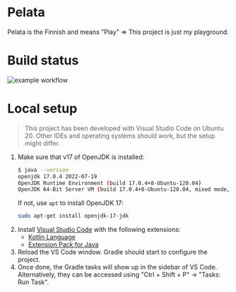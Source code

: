 # Pelata

Pelata is the Finnish and means "Play" => This project is just my playground.

# Build status
![example workflow](https://github.com/stby4/pelata-pace/actions/workflows/gradle.yml/badge.svg)

# Local setup
> This project has been developed with Visual Studio Code on Ubuntu 20. Other IDEs and operating systems should work, but the setup might differ.

1. Make sure that v17 of OpenJDK is installed:
   ```bash
   $ java --version
   openjdk 17.0.4 2022-07-19
   OpenJDK Runtime Environment (build 17.0.4+8-Ubuntu-120.04)
   OpenJDK 64-Bit Server VM (build 17.0.4+8-Ubuntu-120.04, mixed mode, sharing)
   ```
   If not, use `apt` to install OpenJDK 17:
   ```bash
   sudo apt-get install openjdk-17-jdk
   ```
1. Install [Visual Studio Code](https://code.visualstudio.com/) with the following extensions:
   - [Kotlin Language](https://marketplace.visualstudio.com/items?itemName=mathiasfrohlich.Kotlin)
   - [Extension Pack for Java](https://marketplace.visualstudio.com/items?itemName=vscjava.vscode-java-pack)
1. Reload the VS Code window. Gradle should start to configure the project.
1. Once done, the Gradle tasks will show up in the sidebar of VS Code. Alternatively, they can be accessed using "Ctrl + Shift + P" -> "Tasks: Run Task".